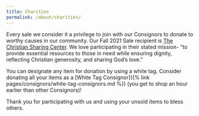 ```yaml
---
title: Charities
permalink: /about/charities/
---
```


Every sale we consider it a privilege to join with our Consignors to donate to worthy causes in our community. Our Fall 2021 Sale recipient is [The Christian Sharing Center](http://thesharingcenter.org/). We love participating in their stated mission- “to provide essential resources to those in need while ensuring dignity, reflecting Christian generosity, and sharing God’s love.”

You can designate any item for donation by using a white tag. Consider donating all your items as a [White Tag Consignor]({% link pages/consignors/white-tag-consignors.md %}) (you get to shop an hour earlier than other Consignors)!

Thank you for participating with us and using your unsold items to bless others.
